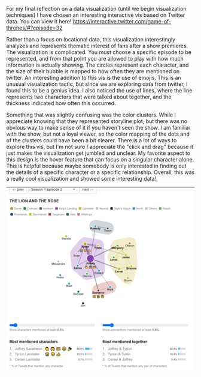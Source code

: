 For my final reflection on a data visualization (until we begin visualization techniques) I have chosen an interesting interactive vis based on Twitter data.
You can view it here! https://interactive.twitter.com/game-of-thrones/#?episode=32 

Rather than a focus on locational data, this visualization interestingly analyzes and represents thematic interest of fans after a show premieres.
The visualization is complicated. You must choose a specific episode to be represented, and from that point you are allowed to play with how much information is actually showing.
The circles represent each character, and the size of their bubble is mapped to how often they are mentioned on twitter. 
An interesting addition to this vis is the use of emojis. This is an unusual visualization tactic, but since we are exploring data from twitter, I found this to be a genius idea.
I also noticed the use of lines, where the line represents two characters that were talked about together, and the thickness indicated how often this occurred.

Something that was slightly confusing was the color clusters. While I appreciate knowing that they represented storyline plot, but there was no obvious way to make sense of it if you haven't seen the show.
I am familiar with the show, but not a loyal viewer, so the color mapping of the dots and of the clusters could have been a bit clearer.
There is a lot of ways to explore this vis, but I'm not sure I appreciate the "click and drag" because it just makes the visualization get jumbled and unclear.
My favorite aspect to this design is the hover feature that can focus on a singular character alone. 
This is helpful because maybe somebody is only interested in finding out the details of a specific character or a specific relationship.
Overall, this was a really cool visualization and showed some interesting data!

![image](gameOfThrones.PNG)
